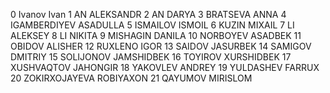 0   Ivanov Ivan 
1	AN ALEKSANDR 
2	AN DARYA 
3	BRATSEVA ANNA 
4	IGAMBERDIYEV ASADULLA 
5	ISMAILOV ISMOIL
6	KUZIN MIXAIL
7	LI ALEKSEY
8	LI NIKITA
9	MISHAGIN DANILA
10	NORBOYEV ASADBEK
11	OBIDOV ALISHER
12	RUXLENO IGOR
13	SAIDOV JASURBEK
14	SAMIGOV DMITRIY
15	SOLIJONOV JAMSHIDBEK
16	TOYIROV XURSHIDBEK
17	XUSHVAQTOV JAHONGIR
18	YAKOVLEV ANDREY
19	YULDASHEV FARRUX 
20	ZOKIRXOJAYEVA ROBIYAXON
21	QAYUMOV MIRISLOM